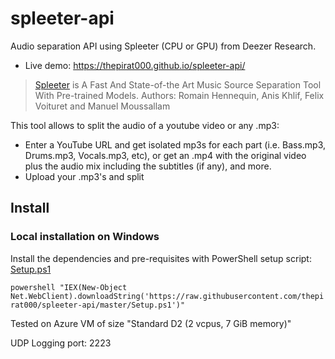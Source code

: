 # spleeter-api

Audio separation API using Spleeter (CPU or GPU) from Deezer Research.

- Live demo: https://thepirat000.github.io/spleeter-api/

> [Spleeter](https://github.com/deezer/spleeter) is A Fast And State-of-the Art Music Source Separation Tool With Pre-trained Models.
> Authors: Romain Hennequin, Anis Khlif, Felix Voituret and Manuel Moussallam

This tool allows to split the audio of a youtube video or any .mp3:

- Enter a YouTube URL and get isolated mp3s for each part (i.e. Bass.mp3, Drums.mp3, Vocals.mp3, etc), or get an .mp4 with the original video plus the audio mix including the subtitles (if any), and more.
- Upload your .mp3's and split

## Install

### Local installation on Windows

Install the dependencies and pre-requisites with PowerShell setup script: [Setup.ps1](https://github.com/thepirat000/spleeter-api/blob/master/Setup.ps1)

`powershell "IEX(New-Object Net.WebClient).downloadString('https://raw.githubusercontent.com/thepirat000/spleeter-api/master/Setup.ps1')"`

Tested on Azure VM of size "Standard D2 (2 vcpus, 7 GiB memory)" 

UDP Logging port: 2223




